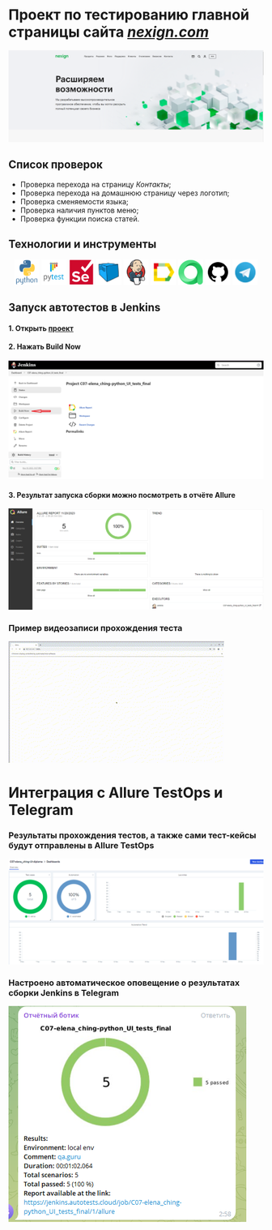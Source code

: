 # Проект по тестированию главной страницы сайта *[nexign.com](https://nexign.com/)*
![This is an image](design/main_page.png)
## Список проверок
 - Проверка перехода на страницу *Контакты*;
 - Проверка перехода на домашнюю страницу через логотип;
 - Проверка сменяемости языка;
 - Проверка наличия пунктов меню;
 - Проверка функции поиска статей.

## Технoлoгии и инструмeнты
<p align="center">
<a href="https://www.python.org/"><img src="design/icons/python.svg" width="50" height="50"  alt="Python" title="Python"/></a>
<a href="https://docs.pytest.org/"><img src="design/icons/pytest.svg" width="50" height="50"  alt="PyTest" title="PyTest"/></a>
<a href="https://www.selenium.dev//"><img src="design/icons/selenium.svg" width="50" height="50"  alt="Selenium" title="Selenium"/></a>
<a href="https://aerokube.com/selenoid/"><img src="design/icons/selenoid.png" width="50" height="50"  alt="Selenoid" title="Selenoid"/></a>
<a href="https://www.jenkins.io/"><img src="design/icons/jenkins.svg" width="50" height="50"  alt="Jenkins" title="Jenkins"/></a>
<a href="https://qameta.io/allure-report/"><img src="design/icons/allure.png" width="50" height="50"  alt="allure-report" title="allure-report"/></a>
<a href="https://qameta.io/allure-report/"><img src="design/icons/allure_testops.png" width="50" height="50"  alt="allure-report" title="allure-report"/></a>
<a href="https://github.com/"><img src="design/icons/github.png" width="50" height="50"  alt="Github" title="Github"/></a>
<a href="https://web.telegram.org/"><img src="design/icons/telegram.png" width="50" height="50"  alt="Telegram" title="Telegram"></a>
</p>

## Запуск автотестов в Jenkins
#### 1. Открыть <a target="_blank" href="https://jenkins.autotests.cloud/job/C07-elena_ching-python_UI_tests_final/">проект</a>
#### 2. Нажать **Build Now**
![This is an image](design/jenkins_build.png)
#### 3. Результат запуска сборки можно посмотреть в отчёте Allure
![This is an image](design/allure_results.png)


### Пример видеозаписи прохождения теста

![This is an image](design/UI.gif)

# Интеграция с Allure TestOps и Telegram
### Результаты прохождения тестов, а также сами тест-кейсы будут отправлены в Allure TestOps
![This is an image](design/testopts.png)
### Настроено автоматическое оповещение о результатах сборки Jenkins в Telegram
![This is an image](design/telegram.png) 